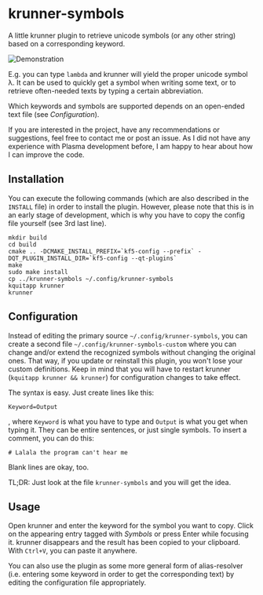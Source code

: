 # krunner-symbols

A little krunner plugin to retrieve unicode symbols (or any other string) based on a corresponding keyword.

![Demonstration](https://raw.githubusercontent.com/domschrei/krunner-symbols/master/demonstration.png)

E.g. you can type `lambda` and krunner will yield the proper unicode symbol λ. It can be used to quickly get a symbol when writing some text, or to retrieve often-needed texts by typing a certain abbreviation.

Which keywords and symbols are supported depends on an open-ended text file (see *Configuration*).

If you are interested in the project, have any recommendations or suggestions, feel free to contact me or post an issue. As I did not have any experience with Plasma development before, I am happy to hear about how I can improve the code.

## Installation

You can execute the following commands (which are also described in the `INSTALL` file) in order to install the plugin. However, please note that this is in an early stage of development, which is why you have to copy the config file yourself (see 3rd last line).
```
mkdir build
cd build
cmake .. -DCMAKE_INSTALL_PREFIX=`kf5-config --prefix` -DQT_PLUGIN_INSTALL_DIR=`kf5-config --qt-plugins`
make 
sudo make install
cp ../krunner-symbols ~/.config/krunner-symbols
kquitapp krunner
krunner
```

## Configuration

Instead of editing the primary source `~/.config/krunner-symbols`, you can create a second file `~/.config/krunner-symbols-custom` where you can change and/or extend the recognized symbols without changing the original ones. That way, if you update or reinstall this plugin, you won't lose your custom definitions. Keep in mind that you will have to restart krunner (`kquitapp krunner && krunner`) for configuration changes to take effect.

The syntax is easy. Just create lines like this:
```
Keyword=Output
```
, where `Keyword` is what you have to type and `Output` is what you get when typing it. They can be entire sentences, or just single symbols. To insert a comment, you can do this: 

```
# Lalala the program can't hear me
```

Blank lines are okay, too.

TL;DR: Just look at the file `krunner-symbols` and you will get the idea.

## Usage

Open krunner and enter the keyword for the symbol you want to copy. Click on the appearing entry tagged with *Symbols* or press Enter while focusing it. krunner disappears and the result has been copied to your clipboard. With `Ctrl+V`, you can paste it anywhere.

You can also use the plugin as some more general form of alias-resolver (i.e. entering some keyword in order to get the corresponding text) by editing the configuration file appropriately.
